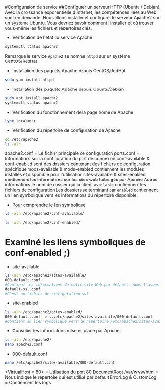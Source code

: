 #Configuration de service
##Configurer un serveur HTTP (Ubuntu / Debian)
Avec la croissance exponentielle d'Internet, les compétences liées au Web sont en demande.
Nous allons installer et configurer le serveur Apache2 sur un système Ubuntu.
Vous devriez savoir comment l'installer et où trouver vous-même les fichiers et répertoires clés.

- Vérification de l'état du service Apache
```bash
systemctl status apache2
```
Remarque le service `Apache2` se nomme `httpd` sur un système CentOS/RedHat

- Installation des paquets Apache depuis CentOS/RedHat
```bash
sudo yum install httpd
```

- Installation des paquets Apache depuis Ubuntu/Debian
```bash
sudo apt install apache2
systemctl status apache2
```

- Vérification du fonctionnement de la page home de Apache
```bash
lynx localhost
```

- Vérification du répertoire de configuration de Apache
```bash
cd /etc/apache2
ls -alh
```
apache2.conf = Le fichier principale de configuration
ports.conf = Informations sur la configuration du port de connexion
conf-available & conf-enabled sont des dossiers contenant des fichiers de configuration spécifique
mods-available & mods-enabled contiennent les modules installés et disponible pour l'utilisation
sites-available & sites-enabled contiennent les informations sur les sites web hébergés par Apache
Autres informations le nom de dossier qui contient `available` contiennent les fichiers de configuration
Les dossiers se terminant par `enabled` contiennent un lien symbolique vers les informations du répertoire disponible.

- Pour comprendre le lien symbolique
```bash
ls -alh /etc/apache2/conf-available/
```
```bash
ls -alh /etc/apache2/conf-enabled/
```
# Examiné les liens symboliques de conf-enabled ;)

- site-available
```bash
ls -alh /etc/apache2/sites-available/
000-default.conf
#Contient les informations de notre site Web par défault, nous l'avons examiné lors de notre test avec la commande lynx
default-ssl.conf
#C'est un fichier de configuration ssl
```

- site-enabled
```bash
ls -alh /etc/apache2/sites-enabled/
000-default.conf -> ../etc/apache2/sites-available/000-default.conf
#Contient un lien symbolique vers le répertoire /etc/apache2/sites-available/
```

- Consulter les informations mise en place par Apache
```bash
ls -alh /etc/apache2/
nano apache2.conf
```

- 000-default.conf
```bash
nano /etc/apache2/sites-available/000-default.conf
```
<VirtualHost *:80> = Utilisation du port 80
DocumentRoot /var/www/html = Nous indique le répertoire qui est utilisé par défault
ErrorLog & CustomLog = Contiennent les logs
